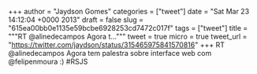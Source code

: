 
+++
author = "Jaydson Gomes"
categories = ["tweet"]
date = "Sat Mar 23 14:12:04 +0000 2013"
draft = false
slug = "615ea00bb0e1135e59bcbe6928253cd7472c017f"
tags = ["tweet"]
title = """RT @alinedecampos Agora t..."""
tweet = true
micro = true
tweet_url = "https://twitter.com/jaydson/status/315465975841570816"
+++
RT @alinedecampos Agora tem palestra sobre interface web com @felipenmoura :) #RSJS

